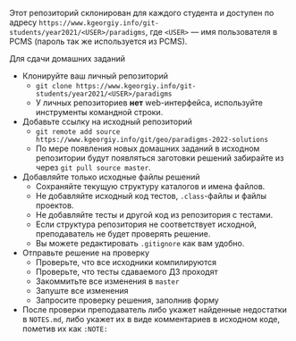 Этот репозиторий склонирован для каждого студента и доступен по адресу
`https://www.kgeorgiy.info/git-students/year2021/<USER>/paradigms`,
где `<USER>` — имя пользователя в PCMS (пароль так же используется из PCMS).

Для сдачи домашних заданий
 * Клонируйте ваш личный репозиторий
    * `git clone https://www.kgeorgiy.info/git-students/year2021/<USER>/paradigms`
    * У личных репозиториев __нет__ web-интерфейса, используйте инструменты командной строки.
 * Добавьте ссылку на исходный репозиторий
    * `git remote add source https://www.kgeorgiy.info/git/geo/paradigms-2022-solutions`
    * По мере появления новых домашних заданий в исходном репозитории будут появляться заготовки решений
      забирайте из через `git pull source master`.
 * Добавляйте только исходные файлы решений
    * Cохраняйте текущую структуру каталогов и имена файлов.
    * Не добавляйте исходный код тестов, `.class`-файлы и файлы проектов.
    * Не добавляйте тесты и другой код из репозитория с тестами.
    * Если структура репозитория не соответствует исходной, преподаватель не будет проверять решение.
    * Вы можете редактировать `.gitignore` как вам удобно.
 * Отправьте решение на проверку
    * Проверьте, что все исходники компилируются
    * Проверьте, что тесты сдаваемого ДЗ проходят
    * Закоммитьте все изменения в `master`
    * Запуште все изменения
    * Запросите проверку решения, заполнив форму
 * После проверки преподаватель либо укажет найденные недостатки в `NOTES.md`,
   либо укажет их в виде комментариев в исходном коде, пометив их как `:NOTE:`
